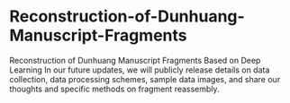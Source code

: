 # Reconstruction-of-Dunhuang-Manuscript-Fragments
Reconstruction of Dunhuang Manuscript Fragments Based on Deep Learning
In our future updates, we will publicly release details on data collection, data processing schemes, sample data images, and share our thoughts and specific methods on fragment reassembly.
